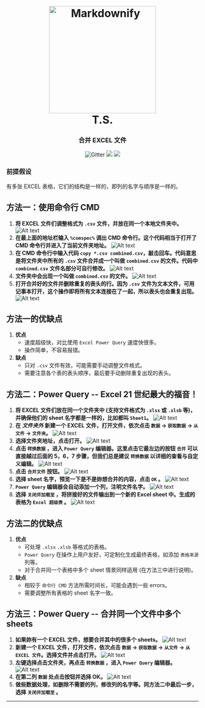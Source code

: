 <h1 align="center">
  <br>
  <img src="https://raw.githubusercontent.com/tandesen/AB_Test/main/pictures/tattoo2.jfif" alt="Markdownify" width="280"></a>
  <br>
  T.S.
  <br>
</h1>

<h3 align="center">合并 EXCEL 文件</h3>

<p align="center">
  <img src="https://img.shields.io/badge/小红书-德森大老爷-red"
         alt="Gitter">
  <a>
	  <img src="https://img.shields.io/badge/B站-德森大老爷-purple">
  </a>
  <a>
      <img src="https://img.shields.io/badge/github-tandesen-green">
  </a>
</p>


### 前提假设
有多张 EXCEL 表格，它们的结构是一样的，即列的名字与顺序是一样的。


## 方法一：使用命令行 CMD

 1. **将 EXCEL 文件们调整格式为 `.csv` 文件，并放在同一个本地文件夹中。**
    <img title="a title" alt="Alt text" src="images/1.png">
 2. **在最上面的地址栏输入 `%comspec%` 调出 CMD 命令行。这个代码相当于打开了 CMD 命令行并进入了当前文件夹地址。**
    <img title="a title" alt="Alt text" src="images/2.png">  
 3. **在 CMD 命令行中输入代码 `copy *.csv combined.csv`，敲击回车。代码意思是将文件夹中所有的 `.csv` 文件合并成一个叫做 `combined.csv` 的文件。代码中 `combined.csv` 文件名部分可自行修改。**
    <img title="a title" alt="Alt text" src="images/3.png">  
 4. **文件夹中会出现一个叫做 `combined.csv` 的文件。**
    <img title="a title" alt="Alt text" src="images/4.png">
 5. **打开合并好的文件并删除重复的表头的行。因为 `.csv` 文件为文本文件，可用记事本打开，这个操作即将所有文本连接在了一起，所以表头也会重复出现。**
    <img title="a title" alt="Alt text" src="images/5.png">


## 方法一的优缺点

 1. **优点**
    * 速度超级快，对比使用 `Excel Power Query` 速度快很多。
    * 操作简单，不容易报错。
 2. **缺点**
    * 只对 `.csv` 文件有效，可能需要手动调整文件格式。
    * 需要注意各个表的表头顺序，最后要手动删除重复出现的表头。


## 方法二：Power Query -- Excel 21 世纪最大的福音！

 1. **将 EXCEL 文件们放在同一个文件夹中 (支持文件格式为 `.xlsx` 或 `.xlsb` 等)，并确保他们的 sheet 名字都是一样的，比如都叫 `Sheet1`。**
    <img title="a title" alt="Alt text" src="images/2-1.png">
 3. **在 _**文件夹外**_ 新建一个 EXCEL 文件，打开文件，依次点击 `数据` -> `获取数据` -> `从文件` -> `文件夹`。**
    <img title="a title" alt="Alt text" src="images/2-2.png">
 4. **选择文件夹地址，点击打开。**
    <img title="a title" alt="Alt text" src="images/2-3.png">
 5. **点击 `转换数据` ，进入 `Power Query` 编辑器。这里点击它最左边的按钮 `合并` 可以直接越过后面的 5，6，7 步骤，但我们总是建议 `转换数据` 以详细的查看与自定义编辑。**
    <img title="a title" alt="Alt text" src="images/2-4.png"> 
 6. **点击 `合并文件` 按钮。**
    <img title="a title" alt="Alt text" src="images/2-5.png"> 
 7. **选择 sheet 名字，预览一下是不是妳想合并的内容，点击 `OK` 。**
    <img title="a title" alt="Alt text" src="images/2-6.png"> 
 8. **`Power Query` 编辑器会自动添加一个列，注明文件名字。**
    <img title="a title" alt="Alt text" src="images/2-7.png">
 9. **选择 `关闭并加载至` ，将拼接好的文件输出到一个新的 Excel sheet 中。生成的表格为 `Excel 超级表` 。**
    <img title="a title" alt="Alt text" src="images/2-8.png">

## 方法二的优缺点

 1. **优点**
    * 可处理 `.xlsx` `.xlsb` 等格式的表格。
    * `Power Query` 在操作上用户友好，可定制化生成最终表格，如添加 `表格来源` 列等。
    * 对于合并同一个表格中多个 sheet 情景同样适用 (在方法三中进行说明)。
 2. **缺点**
    * 相较于 `命令行 CMD` 方法所需时间长，可能会遇到一些 errors。
    * 需要调整所有表格的 sheet 名字一致。


## 方法三：Power Query -- 合并同一个文件中多个 sheets

 1. **如果妳有一个 EXCEL 文件，想要合并其中的很多个 sheets。**
    <img title="a title" alt="Alt text" src="images/3-1.png">
 2. **新建一个 EXCEL 文件，打开文件，依次点击 `数据` -> `获取数据` -> `从文件` -> `从 EXCEL 文件`。选择文件并点击打开。**
    <img title="a title" alt="Alt text" src="images/3-2.png">
 3. **左键选择点击文件夹，再点击 `转换数据` ，进入 `Power Query` 编辑器。**
    <img title="a title" alt="Alt text" src="images/3-3.png">
 4. **在第二列 `数据` 处点击按钮并选择 OK。**
    <img title="a title" alt="Alt text" src="images/3-4.png">
 5. **做些数据处理，如删除不需要的列，修改列的名字等。同方法二中最后一步，选择 `关闭并加载至` 。**
****


